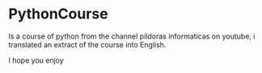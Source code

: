 # PythonCourse
Is a course of python from the channel pildoras informaticas on youtube,
i translated an extract of the course into English.

I hope you enjoy
